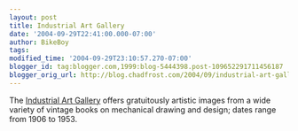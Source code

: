 ```yaml
---
layout: post
title: Industrial Art Gallery
date: '2004-09-29T22:41:00.000-07:00'
author: BikeBoy
tags: 
modified_time: '2004-09-29T23:10:57.270-07:00'
blogger_id: tag:blogger.com,1999:blog-5444398.post-109652291711456187
blogger_orig_url: http://blog.chadfrost.com/2004/09/industrial-art-gallery.shtml
---
```


The [Industrial Art Gallery](http://www.binginit.com/iag/index.php) offers 
gratuitously artistic images from a wide variety of vintage books on 
mechanical drawing and design; dates range from 1906 to 1953. 